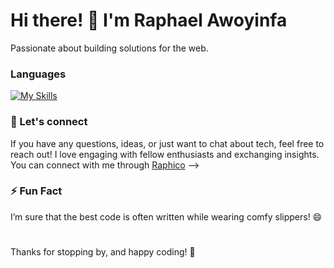 # Hi there! 👋 I'm Raphael Awoyinfa

Passionate about building solutions for the web.

### Languages

[![My Skills](https://skillicons.dev/icons?i=js,ts,react,nextjs,astro,tailwindcss,postgres,docker,bash)](https://skillicons.dev)

### 💬 Let's connect

If you have any questions, ideas, or just want to chat about tech, feel free to reach out! I love engaging with fellow enthusiasts and exchanging insights. You can connect with me through [Raphico](https://twitter.com/Raphico_OA) -->

### ⚡ Fun Fact

I’m sure that the best code is often written while wearing comfy slippers! 😄

#

Thanks for stopping by, and happy coding! 🚀
